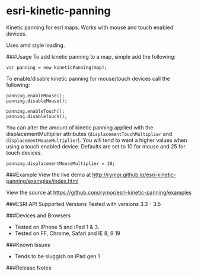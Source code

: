 esri-kinetic-panning
====================

Kinetic panning for esri maps.  Works with mouse and touch enabled devices.  

Uses amd style loading.

###Usage
To add kinetic panning to a map, simple add the following:

    var panning = new kineticPanning(map);

To enable/disable kinetic panning for mouse/touch devices call the following:

    panning.enableMouse();
    panning.disableMouse();
    
    panning.enableTouch();
    panning.disableTouch();
    
You can alter the amount of kinetic panning applied with the displacementMultiplier attributes (`displacementTouchMultiplier` and `displacementMouseMultiplier`).  You will tend to want a higher values when using a touch enabled device.  Defaults are set to 10 for mouse and 25 for touch devices.
    
    panning.displacementMouseMultiplier = 10;

###Example
View the live demo at http://rymor.github.io/esri-kinetic-panning/examples/index.html

View the source at https://github.com/rymor/esri-kinetic-panning/examples

###ESRI API Supported Versions
Tested with versions 3.3 - 3.5

###Devices and Browsers
* Tested on iPhone 5 and iPad 1 & 3.
* Tested on FF, Chrome, Safari and IE 8, 9 19

###Known Issues
* Tends to be sluggish on iPad gen 1

###Release Notes


